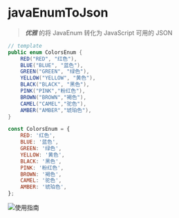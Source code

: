 # javaEnumToJson

> **_优雅_** 的将 JavaEnum 转化为 JavaScript 可用的 JSON

```java
// template
public enum ColorsEnum {
    RED("RED", "红色"),
    BLUE("BLUE", "蓝色"),
    GREEN("GREEN", "绿色"),
    YELLOW("YELLOW", "黄色"),
    BLACK("BLACK", "黑色"),
    PINK("PINK","粉红色"),
    BROWN("BROWN","褐色"),
    CAMEL("CAMEL","驼色"),
    AMBER("AMBER","琥珀色"),
}

```

```js
const ColorsEnum = {
	RED: '红色',
	BLUE: '蓝色',
	GREEN: '绿色',
	YELLOW: '黄色',
	BLACK: '黑色',
	PINK: '粉红色',
	BROWN: '褐色',
	CAMEL: '驼色',
	AMBER: '琥珀色',
};
```
![使用指南](https://gitee.com/he__taotao/files/raw/master/javaenumtojson-user-guide.gif)
